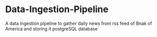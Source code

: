 # Data-Ingestion-Pipeline
A data ingestion pipeline to gather daily news from rss feed of Bnak of America and storing it postgreSQL database